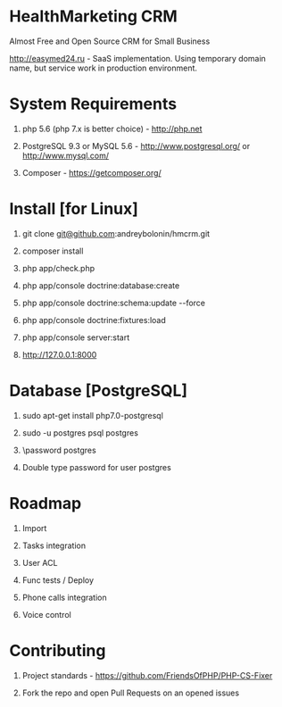 HealthMarketing CRM
=======

Almost Free and Open Source CRM for Small Business

http://easymed24.ru - SaaS implementation. Using temporary domain name, but service work in production environment.

# System Requirements

1) php 5.6 (php 7.x is better choice) - http://php.net

2) PostgreSQL 9.3 or MySQL 5.6 - http://www.postgresql.org/ or http://www.mysql.com/

3) Composer - https://getcomposer.org/

# Install [for Linux]

1) git clone git@github.com:andreybolonin/hmcrm.git

2) composer install

3) php app/check.php

4) php app/console doctrine:database:create

5) php app/console doctrine:schema:update --force

6) php app/console doctrine:fixtures:load

7) php app/console server:start

8) http://127.0.0.1:8000

# Database [PostgreSQL]

1) sudo apt-get install php7.0-postgresql

2) sudo -u postgres psql postgres

3) \password postgres

4) Double type password for user postgres

# Roadmap

1) Import

2) Tasks integration

3) User ACL

4) Func tests / Deploy

5) Phone calls integration

6) Voice control

# Contributing

1) Project standards - https://github.com/FriendsOfPHP/PHP-CS-Fixer

2) Fork the repo and open Pull Requests on an opened issues